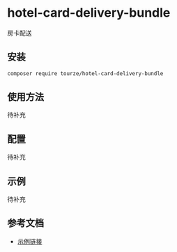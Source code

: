 # hotel-card-delivery-bundle

房卡配送

## 安装

```bash
composer require tourze/hotel-card-delivery-bundle
```

## 使用方法

待补充

## 配置

待补充

## 示例

待补充

## 参考文档

- [示例链接](https://example.com)

